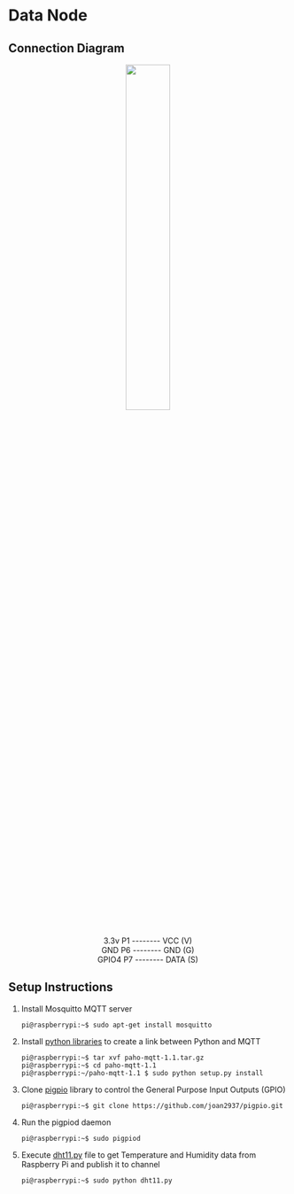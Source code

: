 # Data Node

## Connection Diagram

<p align="center"><img src="http://nrupeshpatel.com/CMPE273/Images/dht11Connection.png" width="40%" /></p>

<p align="center">
     3.3v P1    --------    VCC (V) </br>
      GND P6    --------    GND (G) </br>
    GPIO4 P7    --------    DATA (S) </br>
</p>

## Setup Instructions

1. Install Mosquitto MQTT server
    ```shell
    pi@raspberrypi:~$ sudo apt-get install mosquitto
    ```
2. Install [python libraries](https://pypi.python.org/packages/83/96/dacc2b78bc9c5cd83eed178e9ce35d7bceecf2dd38db079c0190423efd4a/paho-mqtt-1.1.tar.gz) to create a link between Python and MQTT
    ```shell
    pi@raspberrypi:~$ tar xvf paho-mqtt-1.1.tar.gz
    pi@raspberrypi:~$ cd paho-mqtt-1.1
    pi@raspberrypi:~/paho-mqtt-1.1 $ sudo python setup.py install
    ```
3. Clone [pigpio](https://github.com/joan2937/pigpio) library to control the General Purpose Input Outputs (GPIO)

    ```shell
    pi@raspberrypi:~$ git clone https://github.com/joan2937/pigpio.git
    ```
4. Run the pigpiod daemon

    ```shell
    pi@raspberrypi:~$ sudo pigpiod
    ```
5. Execute [dht11.py](dht11.py) file to get Temperature and Humidity data from Raspberry Pi and publish it to channel

    ```shell
    pi@raspberrypi:~$ sudo python dht11.py
    ```
